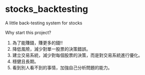 # stocks_backtesting
A little back-testing system for stocks

Why start this project?
1. 為了能賺錢，賺更多的錢!!
2. 降低風險，減少對單一股票的決策錯誤。
3. 建立交易系統，減少對每個股票的決策，而是對交易系統進行優化。
4. 穩健且長期。
5. 看到別人看不到的事情，加強自己分析問題的能力。
